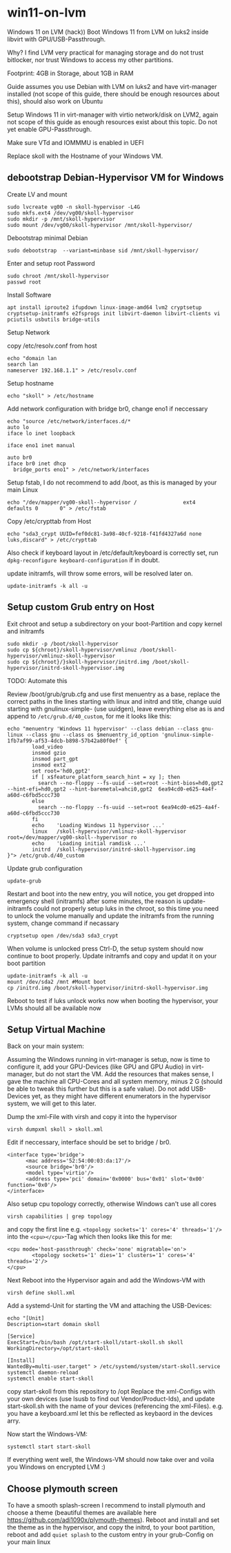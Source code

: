 # win11-on-lvm
Windows 11 on LVM (hack))
Boot Windows 11 from LVM on luks2 inside libvirt with GPU/USB-Passthrough.

Why? I find LVM very practical for managing storage and do not trust bitlocker, nor trust Windows to access my other partitions.

Footprint: 4GB in Storage, about 1GB in RAM 

Guide assumes you use Debian with LVM on luks2 and have virt-manager installed (not scope of this guide, there should be enough resources about this), should also work on Ubuntu

Setup Windows 11 in virt-manager with virtio network/disk on LVM2, again not scope of this guide as enough resources exist about this topic. Do not yet enable GPU-Passthrough.

Make sure VTd and IOMMMU is enabled in UEFI

Replace skoll with the Hostname of your Windows VM.

## debootstrap Debian-Hypervisor VM for Windows
Create LV and mount 
```
sudo lvcreate vg00 -n skoll-hypervisor -L4G
sudo mkfs.ext4 /dev/vg00/skoll-hypervisor
sudo mkdir -p /mnt/skoll-hypervisor
sudo mount /dev/vg00/skoll-hypervisor /mnt/skoll-hypervisor/
```
Debootstrap minimal Debian
```
sudo debootstrap  --variant=minbase sid /mnt/skoll-hypervisor/
```
Enter and setup root Password
```
sudo chroot /mnt/skoll-hypervisor
passwd root
```
Install Software
```
apt install iproute2 ifupdown linux-image-amd64 lvm2 cryptsetup cryptsetup-initramfs e2fsprogs init libvirt-daemon libvirt-clients vi pciutils usbutils bridge-utils
```
Setup Network

copy /etc/resolv.conf from host
```
echo "domain lan
search lan
nameserver 192.168.1.1" > /etc/resolv.conf
```
Setup hostname
```
echo "skoll" > /etc/hostname
```
Add network configuration with bridge br0, change eno1 if neccessary
```
echo "source /etc/network/interfaces.d/*
auto lo
iface lo inet loopback

iface eno1 inet manual

auto br0
iface br0 inet dhcp
  bridge_ports eno1" > /etc/network/interfaces
```
Setup fstab, I do not recommend to add /boot,  as this is managed by your main Linux
```
echo "/dev/mapper/vg00-skoll--hypervisor /               ext4   defaults 0       0" > /etc/fstab
```

Copy /etc/crypttab from Host
```
echo "sda3_crypt UUID=fef0dc81-3a98-40cf-9218-f41fd4327a6d none luks,discard" > /etc/crypttab
```
Also check if keyboard layout in /etc/default/keyboard is correctly set, run `dpkg-reconfigure keyboard-configuration` if in doubt.

update initramfs, will throw some errors, will be resolved later on.
```
update-initramfs -k all -u
```

## Setup custom Grub entry on Host
Exit chroot and setup a subdirectory on your boot-Partition and copy kernel and initramfs
```
sudo mkdir -p /boot/skoll-hypervisor
sudo cp ${chroot}/skoll-hypervisor/vmlinuz /boot/skoll-hypervisor/vmlinuz-skoll-hypervisor
sudo cp ${chroot}/}skoll-hypervisor/initrd.img /boot/skoll-hypervisor/initrd-skoll-hypervisor.img
```
TODO: Automate this

Review /boot/grub/grub.cfg and use first menuentry as a base, replace the correct paths in the lines starting with linux and initrd and title, change uuid starting with gnulinux-simple- (use uuidgen), leave everything else as is and append to `/etc/grub.d/40_custom`, for me it looks like this:
```
echo "menuentry 'Windows 11 hypervisor' --class debian --class gnu-linux --class gnu --class os $menuentry_id_option 'gnulinux-simple-1fb7af99-af53-4dcb-b898-57b42a80f0ef' {
        load_video
        insmod gzio
        insmod part_gpt
        insmod ext2
        set root='hd0,gpt2'
        if [ x$feature_platform_search_hint = xy ]; then
          search --no-floppy --fs-uuid --set=root --hint-bios=hd0,gpt2 --hint-efi=hd0,gpt2 --hint-baremetal=ahci0,gpt2  6ea94cd0-e625-4a4f-a60d-c6fbd5ccc730
        else
          search --no-floppy --fs-uuid --set=root 6ea94cd0-e625-4a4f-a60d-c6fbd5ccc730
        fi
        echo    'Loading Windows 11 hypervisor ...'
        linux   /skoll-hypervisor/vmlinuz-skoll-hypervisor root=/dev/mapper/vg00-skoll--hypervisor ro
        echo    'Loading initial ramdisk ...'
        initrd  /skoll-hypervisor/initrd-skoll-hypervisor.img
}"> /etc/grub.d/40_custom
```
Update grub configuration
```
update-grub
```
Restart and boot into the new entry, you will notice, you get dropped into emergency shell (initramfs) after some minutes, the reason  is update-initramfs could not properly setup luks in the chroot, so this time you need to unlock the volume manually and update the initramfs from the running system, change command if necassary
```
cryptsetup open /dev/sda3 sda3_crypt
```
When volume is unlocked press Ctrl-D, the setup system should now continue to boot properly.
Update initramfs and copy and updat it on your boot partition
```
update-initramfs -k all -u
mount /dev/sda2 /mnt #Mount boot
cp /initrd.img /boot/skoll-hypervisor/initrd-skoll-hypervisor.img
```
Reboot to test if luks unlock works now when booting the hypervisor, your LVMs should all be available now

## Setup Virtual Machine

Back on your main system:

Assuming the Windows running in virt-manager is setup, now is time to configure it, add your GPU-Devices (like GPU and GPU Audio) in virt-manager, but do not start the VM. Add the resources that makes sense, I gave the machine all CPU-Cores and all system memory, minus 2 G (should be able to tweak this further but this is a safe  value). Do not add USB-Devices yet, as they might have different enumerators in the hypervisor system, we will get to this later.

Dump the xml-File with virsh and copy it into the hypervisor 
```
virsh dumpxml skoll > skoll.xml
```
Edit if neccessary, interface should be set to bridge / br0.
```
<interface type='bridge'>
      <mac address='52:54:00:03:da:17'/>
      <source bridge='br0'/>
      <model type='virtio'/>
      <address type='pci' domain='0x0000' bus='0x01' slot='0x00' function='0x0'/>
</interface>
```
Also setup cpu topology correctly, otherwise Windows can't use all cores
```
virsh capabilities | grep topology
```
and copy the first line e.g. `<topology sockets='1' cores='4' threads='1'/>` into the `<cpu></cpu>`-Tag which then looks like this for me:
```
<cpu mode='host-passthrough' check='none' migratable='on'>
        <topology sockets='1' dies='1' clusters='1' cores='4' threads='2'/>
</cpu>
```
Next Reboot into the Hypervisor again and add the Windows-VM with
```
virsh define skoll.xml
```
Add a systemd-Unit for starting the VM and attaching the USB-Devices:
```
echo "[Unit]
Description=start domain skoll

[Service]
ExecStart=/bin/bash /opt/start-skoll/start-skoll.sh skoll
WorkingDirectory=/opt/start-skoll

[Install]
WantedBy=multi-user.target" > /etc/systemd/system/start-skoll.service
systemctl daemon-reload
systemctl enable start-skoll
```
copy start-skoll from this repository to /opt
Replace the xml-Configs with your own devices (use lsusb to find out Vendor/Product-Ids), and update start-skoll.sh with the name of your devices (referencing the xml-Files).
e.g. you have a keyboard.xml let this be reflected as keybaord in the devices arry.

Now start the Windows-VM:
```
systemctl start start-skoll
```
If everything went well, the Windows-VM should now take over and voila you Windows on encrypted LVM :)

## Choose plymouth screen ##
To have a smooth splash-screen I recommend to install plymouth and choose a theme (beautiful themes are available here https://github.com/adi1090x/plymouth-themes).
Reboot and install and set the theme as in the hypervisor, and copy the initrd, to your boot partition,
reboot and add ```quiet splash``` to the custom entry in your grub-Config on your main linux

